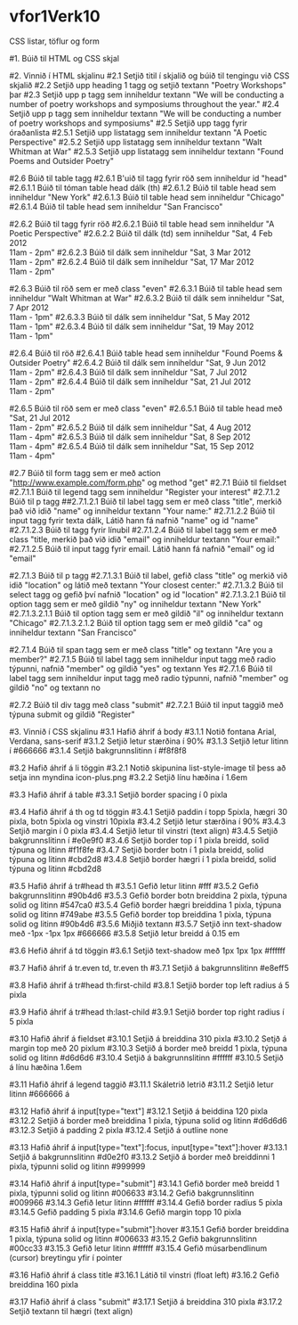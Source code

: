 # vfor1Verk10
CSS listar, töflur og form

#1.  Búið til HTML og CSS skjal

#2.  Vinnið í HTML skjalinu
#2.1 Setjið titil í skjalið og búið til tengingu við CSS skjalið
#2.2 Setjið upp heading 1 tagg og setjið textann "Poetry Workshops" þar
#2.3 Setjið upp p tagg sem inniheldur textann "We will be conducting a number of poetry workshops and symposiums throughout the year."
#2.4 Setjið upp p tagg sem inniheldur textann "We will be conducting a number of poetry workshops and symposiums"
#2.5 Setjið upp tagg fyrir óraðanlista
#2.5.1 Setjið upp listatagg sem inniheldur textann "A Poetic Perspective"
#2.5.2 Setjið upp listatagg sem inniheldur textann "Walt Whitman at War"
#2.5.3 Setjið upp listatagg sem inniheldur textann "Found Poems and Outsider Poetry"

#2.6 Búið til table tagg
#2.6.1 B'uið til tagg fyrir röð sem inniheldur id "head"
#2.6.1.1 Búið til tóman table head dálk (th)
#2.6.1.2 Búið til table head sem inniheldur "New York"
#2.6.1.3 Búið til table head sem inniheldur "Chicago"
#2.6.1.4 Búið til table head sem inniheldur "San Francisco"

#2.6.2 Búið til tagg fyrir röð
#2.6.2.1 Búið til table head sem inniheldur "A Poetic Perspective"
#2.6.2.2 Búið til dálk (td) sem inniheldur "Sat, 4 Feb 2012<br />11am - 2pm"
#2.6.2.3 Búið til dálk sem inniheldur "Sat, 3 Mar 2012<br />11am - 2pm"
#2.6.2.4 Búið til dálk sem inniheldur "Sat, 17 Mar 2012<br />11am - 2pm"

#2.6.3 Búið til röð sem er með class "even"
#2.6.3.1 Búið til table head sem inniheldur "Walt Whitman at War"
#2.6.3.2 Búið til dálk sem inniheldur "Sat, 7 Apr 2012<br />11am - 1pm"
#2.6.3.3 Búið til dálk sem inniheldur "Sat, 5 May 2012<br />11am - 1pm"
#2.6.3.4 Búið til dálk sem inniheldur "Sat, 19 May 2012<br />11am - 1pm"

#2.6.4 Búið til röð
#2.6.4.1 Búið table head sem inniheldur "Found Poems &amp; Outsider Poetry"
#2.6.4.2 Búið til dálk sem inniheldur "Sat, 9 Jun 2012<br />11am - 2pm"
#2.6.4.3 Búið til dálk sem inniheldur "Sat, 7 Jul 2012<br />11am - 2pm"
#2.6.4.4 Búið til dálk sem inniheldur "Sat, 21 Jul 2012<br />11am - 2pm"

#2.6.5 Búið til röð sem er með class "even"
#2.6.5.1 Búið til table head með "Sat, 21 Jul 2012<br />11am - 2pm"
#2.6.5.2 Búið til dálk sem inniheldur "Sat, 4 Aug 2012<br />11am - 4pm"
#2.6.5.3 Búið til dálk sem inniheldur "Sat, 8 Sep 2012<br />11am - 4pm"
#2.6.5.4 Búið til dálk sem inniheldur "Sat, 15 Sep 2012<br />11am - 4pm"

#2.7 Búið til form tagg sem er með action "http://www.example.com/form.php" og method "get"
#2.7.1 Búið til fieldset
#2.7.1.1 Búið til legend tagg sem inniheldur "Register your interest"
#2.7.1.2 Búið til p tagg
##2.7.1.2.1 Búið til label tagg sem er með class "title", merkið það við idið "name" og inniheldur textann "Your name:"
#2.7.1.2.2 Búið til input tagg fyrir texta dálk, Látið hann fá nafnið "name" og id "name"
#2.7.1.2.3 Búið til tagg fyrir línubil
#2.7.1.2.4 Búið til label tagg sem er með class "title, merkið það við idið "email" og inniheldur textann "Your email:"
#2.7.1.2.5 Búið til input tagg fyrir email. Látið hann fá nafnið "email" og id "email"

#2.7.1.3 Búið til p tagg
#2.7.1.3.1 Búið til label, gefið class "title" og merkið við idið "location" og látið með textann "Your closest center:"
#2.7.1.3.2 Búið til select tagg og gefið því nafnið "location" og id "location"
#2.7.1.3.2.1 Búið til option tagg sem er með gildið "ny" og inniheldur textann "New York"
#2.7.1.3.2.1.1 Búið til option tagg sem er með gildið "il" og inniheldur textann "Chicago"
#2.7.1.3.2.1.2 Búið til option tagg sem er með gildið "ca" og inniheldur textann "San Francisco"

#2.7.1.4 Búið til span tagg sem er með class "title" og textann "Are you a member?"
#2.7.1.5 Búið til label tagg sem inniheldur input tagg með radio týpunni, nafnið "member" og gildið "yes" og textann Yes
#2.7.1.6 Búið til label tagg sem inniheldur input tagg með radio týpunni, nafnið "member" og gildið "no" og textann no

#2.7.2 Búið til div tagg með class "submit"
#2.7.2.1 Búið til input taggið með týpuna submit og gildið "Register"

#3.  Vinnið í CSS skjalinu
#3.1 Hafið áhrif á body
#3.1.1 Notið fontana Arial, Verdana, sans-serif
#3.1.2 Setjið letur stærðina í 90%
#3.1.3 Setjið letur litinn í #666666
#3.1.4 Setjið bakgrunnslitinn í #f8f8f8

#3.2 Hafið áhrif á li töggin
#3.2.1 Notið skipunina list-style-image til þess að setja inn myndina icon-plus.png
#3.2.2 Setjið línu hæðina í 1.6em

#3.3 Hafið áhrif á table
#3.3.1 Setjið border spacing í 0 pixla

#3.4 Hafið áhrif á th og td töggin
#3.4.1 Setjið paddin í topp 5pixla, hægri 30 pixla, botn 5pixla og vinstri 10pixla
#3.4.2 Setjið letur stærðina í 90%
#3.4.3 Setjið margin í 0 pixla
#3.4.4 Setjið letur til vinstri (text align)
#3.4.5 Setjið bakgrunnslitinn í #e0e9f0
#3.4.6 Setjið border top í 1 pixla breidd, solid týpuna og litinn #f1f8fe
#3.4.7 Setjið border botn í 1 pixla breidd, solid týpuna og litinn #cbd2d8
#3.4.8 Setjið border hægri í 1 pixla breidd, solid týpuna og litinn #cbd2d8

#3.5 Hafið áhrif á tr#head th
#3.5.1 Gefið letur litinn #fff
#3.5.2 Gefið bakgrunnslitinn #90b4d6
#3.5.3 Gefið border botn breiddina 2 pixla, týpuna solid og litinn #547ca0
#3.5.4 Gefið border hægri breiddina 1 pixla, týpuna solid og litinn #749abe
#3.5.5 Gefið border top breiddina 1 pixla, týpuna solid og litinn #90b4d6
#3.5.6 Miðjið textann
#3.5.7 Setjið inn text-shadow með -1px -1px 1px #666666
#3.5.8 Setjið letur breidd á 0.15 em

#3.6 Hefið áhrif á td töggin
#3.6.1 Setjið text-shadow með 1px 1px 1px #ffffff

#3.7 Hafið áhrif á tr.even td, tr.even th
#3.7.1 Setjið á bakgrunnslitinn #e8eff5

#3.8 Hafið áhrif á tr#head th:first-child
#3.8.1 Setjið border top left radius á 5 pixla

#3.9 Hafið áhrif á tr#head th:last-child
#3.9.1 Setjið border top right radius í 5 pixla

#3.10  Hafið áhrif á fieldset
#3.10.1  Setjið á breiddina 310 pixla
#3.10.2  Setjð á margin top með 20 pixlum
#3.10.3  Setjið á border með breidd 1 pixla, týpuna solid og litinn #d6d6d6
#3.10.4  Setjið á bakgrunnslitinn #ffffff
#3.10.5  Setjið á línu hæðina 1.6em

#3.11  Hafið áhrif á legend taggið
#3.11.1  Skáletrið letrið
#3.11.2  Setjið letur litinn #666666 á

#3.12  Hafið áhrif á input[type="text"]
#3.12.1  Setjið á beiddina 120 pixla
#3.12.2  Setjið á border með breiddina 1 pixla, týpuna solid og litinn #d6d6d6
#3.12.3  Setjið á padding 2 pixla
#3.12.4  Setjið á outline none

#3.13  Hafið áhrif á input[type="text"]:focus, input[type="text"]:hover
#3.13.1  Setjið á bakgrunnslitinn #d0e2f0
#3.13.2  Setjið á border með breiddinni 1 pixla, týpunni solid og litinn #999999

#3.14  Hafið áhrif á input[type="submit"]
#3.14.1  Gefið border með breidd 1 pixla, týpunni solid og litinn #006633
#3.14.2  Gefið bakgrunnslitinn #009966
#3.14.3  Gefið letur litinn #ffffff
#3.14.4  Gefið border radíus 5 pixla
#3.14.5  Gefið padding 5 pixla
#3.14.6  Gefið margin topp 10 pixla

#3.15  Hafið áhrif á input[type="submit"]:hover
#3.15.1  Gefið border breiddina 1 pixla, týpuna solid og litinn #006633
#3.15.2  Gefið bakgrunnslitinn #00cc33
#3.15.3  Gefið letur litinn #ffffff
#3.15.4  Gefið músarbendlinum (cursor) breytingu yfir í pointer

#3.16  Hafið áhrif á class title 
#3.16.1  Látið til vinstri (float left)
#3.16.2  Gefið breiddina 160 pixla

#3.17  Hafið áhrif á class "submit"
#3.17.1  Setjið á breiddina 310 pixla
#3.17.2  Setjið textann til hægri (text align)

